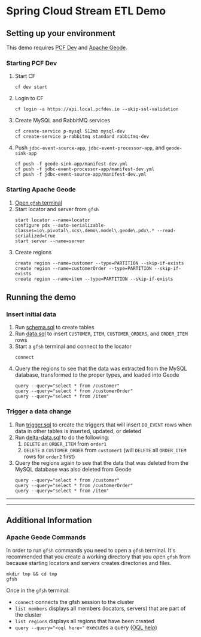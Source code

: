 # Spring Cloud Stream ETL Demo

## Setting up your environment
This demo requires [PCF Dev](https://docs.pivotal.io/pcf-dev/index.html) and [Apache Geode](https://geode.apache.org/docs/guide/12/getting_started/installation/install_standalone.html#concept_0129F6A1D0EB42C4A3D24861AF2C5425__section_D3326496B2BB47A7AB0CFC1A5E266842). 

### Starting PCF Dev
1. Start CF
    ```
    cf dev start
    ```
1. Login to CF 
    ```
    cf login -a https://api.local.pcfdev.io --skip-ssl-validation
    ``` 
1. Create MySQL and RabbitMQ services
    ```
    cf create-service p-mysql 512mb mysql-dev
    cf create-service p-rabbitmq standard rabbitmq-dev 
    ```
1. Push `jdbc-event-source-app`, `jdbc-event-processor-app`, and `geode-sink-app`
    ```
    cf push -f geode-sink-app/manifest-dev.yml
    cf push -f jdbc-event-processor-app/manifest-dev.yml
    cf push -f jdbc-event-source-app/manifest-dev.yml
    ```
    
### Starting Apache Geode
1. [Open `gfsh` terminal](#apache-geode-commands)
1. Start locator and server from `gfsh`
    ```
    start locator --name=locator
    configure pdx --auto-serializable-classes=io\.pivotal\.scs\.demo\.model\.geode\.pdx\.* --read-serialized=true
    start server --name=server
    ```
1. Create regions
    ```
    create region --name=customer --type=PARTITION --skip-if-exists
    create region --name=customerOrder --type=PARTITION --skip-if-exists
    create region --name=item --type=PARTITION --skip-if-exists
    ```

## Running the demo
### Insert initial data
1. Run [schema.sql](./demo-steps/mysql/schema.sql) to create tables
1. Run [data.sql](./demo-steps/mysql/data.sql) to insert `CUSTOMER`, `ITEM`, `CUSTOMER_ORDERS`, and `ORDER_ITEM` rows
1. Start a `gfsh` terminal and connect to the locator
    ```
    connect
    ```
1. Query the regions to see that the data was extracted from the MySQL database, transformed to the proper types, and 
loaded into Geode
    ```
    query --query="select * from /customer"
    query --query="select * from /customerOrder"
    query --query="select * from /item"
    ```

### Trigger a data change
1. Run [trigger.sql](./demo-steps/mysql/trigger.sql) to create the triggers that will insert `DB_EVENT` rows 
when data in other tables is inserted, updated, or deleted
1. Run [delta-data.sql](./demo-steps/mysql/delta-data.sql) to do the following:
    1. `DELETE` an `ORDER_ITEM` from `order1`
    1. `DELETE` a `CUSTOMER_ORDER` from `customer1` (will `DELETE` all `ORDER_ITEM` rows for `order2` first)
1. Query the regions again to see that the data that was deleted from the MySQL database was also deleted from Geode
    ```
    query --query="select * from /customer"
    query --query="select * from /customerOrder"
    query --query="select * from /item"
    ```
---
---

## Additional Information
### Apache Geode Commands
In order to run `gfsh` commands you need to open a `gfsh` terminal. It's recommended that you create a working 
directory that you open `gfsh` from because starting locators and servers creates directories and files.
```
mkdir tmp && cd tmp
gfsh
```

Once in the `gfsh` terminal:
- `connect` connects the gfsh session to the cluster
- `list members` displays all members (locators, servers) that are part of the cluster
- `list regions` displays all regions that have been created
- `query --query="<oql here>"` executes a query ([OQL help](http://geode.apache.org/docs/guide/13/developing/querying_basics/query_basics.html))